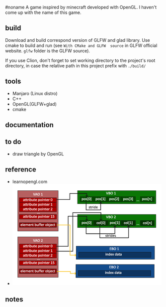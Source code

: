 #noname
A game inspired by minecraft developed with OpenGL. I haven't come up with the name of this game.

## build
Download and build correspond version of GLFW and glad library. Use cmake to build and run (see `With CMake and GLFW 
source` in GLFW official website. `glfw` folder is the GLFW source).

If you use Clion, don't forget to set working directory to the project's root directory, in case the relative path in 
this project prefix with `./build/`

## tools
* Manjaro (Linux distro)
* C++
* OpenGL(GLFW+glad)
* cmake

## documentation


## to do
* draw triangle by OpenGL

## reference
* learnopengl.com
* ![relationship between VAO,VBO and EBO](documentation/img/img.png)

## notes

